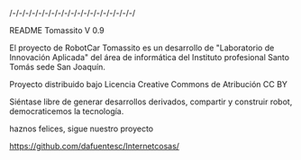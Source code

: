 /-/-/-/-/-/-/-/-/-/-/-/-/-/-/-/-/-/-/-/

README Tomassito V 0.9

El proyecto de RobotCar Tomassito es un desarrollo de "Laboratorio de Innovación Aplicada" del área de informática
del Instituto profesional Santo Tomás sede San Joaquín.

Proyecto distribuido bajo Licencia Creative Commons de Atribución CC BY

Siéntase libre de generar desarrollos derivados, compartir y construir robot, democraticemos la tecnología.

haznos felices, sigue nuestro proyecto

https://github.com/dafuentesc/Internetcosas/

